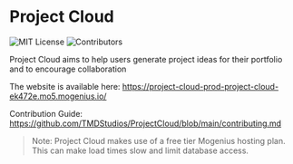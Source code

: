 # Project Cloud

![MIT License](https://img.shields.io/badge/license-MIT-brightgreen) ![Contributors](https://img.shields.io/github/contributors/TMDStudios/ProjectCloud)

Project Cloud aims to help users generate project ideas for their portfolio and to encourage collaboration

The website is available here: https://project-cloud-prod-project-cloud-ek472e.mo5.mogenius.io/

Contribution Guide: https://github.com/TMDStudios/ProjectCloud/blob/main/contributing.md


> Note: Project Cloud makes use of a free tier Mogenius hosting plan. This can make load times slow and limit database access.
